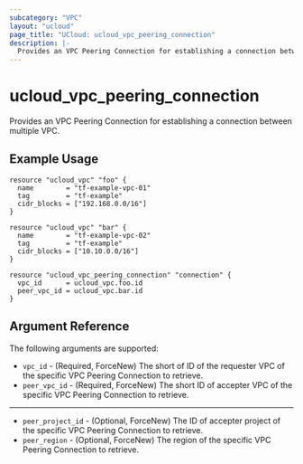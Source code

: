 ```yaml
---
subcategory: "VPC"
layout: "ucloud"
page_title: "UCloud: ucloud_vpc_peering_connection"
description: |-
  Provides an VPC Peering Connection for establishing a connection between multiple VPC.
---
```


# ucloud_vpc_peering_connection

Provides an VPC Peering Connection for establishing a connection between multiple VPC.

## Example Usage

```hcl
resource "ucloud_vpc" "foo" {
  name        = "tf-example-vpc-01"
  tag         = "tf-example"
  cidr_blocks = ["192.168.0.0/16"]
}

resource "ucloud_vpc" "bar" {
  name        = "tf-example-vpc-02"
  tag         = "tf-example"
  cidr_blocks = ["10.10.0.0/16"]
}

resource "ucloud_vpc_peering_connection" "connection" {
  vpc_id      = ucloud_vpc.foo.id
  peer_vpc_id = ucloud_vpc.bar.id
}
```

## Argument Reference

The following arguments are supported:

* `vpc_id` - (Required, ForceNew) The short of ID of the requester VPC of the specific VPC Peering Connection to retrieve.
* `peer_vpc_id` - (Required, ForceNew) The short ID of accepter VPC of the specific VPC Peering Connection to retrieve.

- - -

* `peer_project_id` - (Optional, ForceNew) The ID of accepter project of the specific VPC Peering Connection to retrieve.
* `peer_region` - (Optional, ForceNew) The region of the specific VPC Peering Connection to retrieve.
